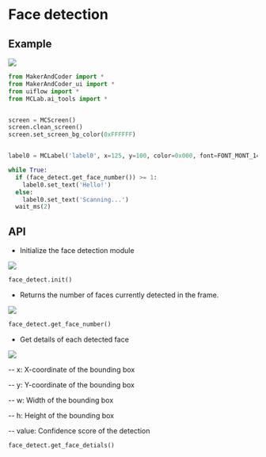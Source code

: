 # Face detection

## Example
<img class="blockly_svg" src="https://makerandcoder.com/MCLab/blockly/aitools/facedetect/ex.svg">

```python
from MakerAndCoder import *
from MakerAndCoder_ui import *
from uiflow import *
from MCLab.ai_tools import *


screen = MCScreen()
screen.clean_screen()
screen.set_screen_bg_color(0xFFFFFF)


label0 = MCLabel('label0', x=125, y=100, color=0x000, font=FONT_MONT_14, parent=None)

while True:
  if (face_detect.get_face_number()) >= 1:
    label0.set_text('Hello!')
  else:
    label0.set_text('Scanning...')
  wait_ms(2)
```

## API

- Initialize the face detection module

<img class="blockly_svg" src="https://makerandcoder.com/MCLab/blockly/aitools/1.svg">

```python
face_detect.init()
```

- Returns the number of faces currently detected in the frame.

<img class="blockly_svg" src="https://makerandcoder.com/MCLab/blockly/aitools/facedetect/2.svg">

```python
face_detect.get_face_number()
```

- Get details of each detected face

<img class="blockly_svg" src="https://makerandcoder.com/MCLab/blockly/aitools/facedetect/3.svg">

  -- x: X-coordinate of the bounding box
  
  -- y: Y-coordinate of the bounding box
  
  -- w: Width of the bounding box
  
  -- h: Height of the bounding box
  
  -- value: Confidence score of the detection
  

```python
face_detect.get_face_detials()
```
